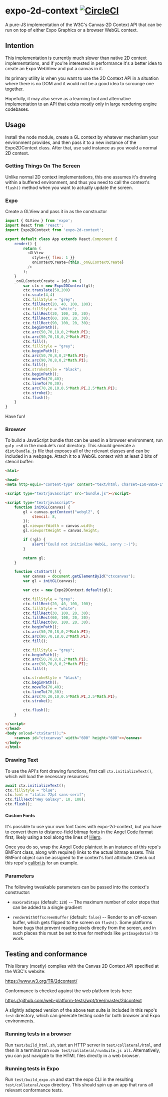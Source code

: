 # expo-2d-context [![CircleCI](https://circleci.com/gh/expo/expo-2d-context/tree/master.svg?style=svg)](https://circleci.com/gh/expo/expo-2d-context/tree/master)
A pure-JS implementation of the W3C's Canvas-2D Context API that can be run on top of either Expo Graphics or a browser WebGL context.

## Intention
This implementation is currently much slower than native 2D context implementations, and if you're interested in performance it's a better idea to create an Expo WebView and put a canvas in it.

Its primary utility is when you want to use the 2D Context API in a situation where there is no DOM and it would not be a good idea to scrounge one together.

Hopefully, it may also serve as a learning tool and alternative implementation to an API that exists mostly only in large rendering engine codebases.


## Usage

Install the node module, create a GL context by whatever mechanism your environment provides, and then pass it to a new instance of the  Expo2DContext class. After that, use said instance as you would a normal 2D context.

### Getting Things On The Screen

Unlike normal 2D context implementations, this one assumes it's drawing within a buffered environment, and thus you need to call the context's `flush()` method when you want to actually update the screen.

### Expo

Create a GLView and pass it in as the constructor

```javascript
import { GLView } from 'expo';
import React from 'react';
import Expo2DContext from 'expo-2d-context';

export default class App extends React.Component {
    render() {
        return (
          <GLView
            style={{ flex: 1 }}
            onContextCreate={this._onGLContextCreate}
          />
        );
    }
    _onGLContextCreate = (gl) => {
        var ctx = new Expo2DContext(gl);
        ctx.translate(50,200)
        ctx.scale(4,4)
        ctx.fillStyle = "grey";
        ctx.fillRect(20, 40, 100, 100);
        ctx.fillStyle = "white";
        ctx.fillRect(30, 100, 20, 30);
        ctx.fillRect(60, 100, 20, 30);
        ctx.fillRect(90, 100, 20, 30);
        ctx.beginPath();
        ctx.arc(50,70,18,0,2*Math.PI);
        ctx.arc(90,70,18,0,2*Math.PI);
        ctx.fill();
        ctx.fillStyle = "grey";
        ctx.beginPath();
        ctx.arc(50,70,8,0,2*Math.PI);
        ctx.arc(90,70,8,0,2*Math.PI);
        ctx.fill();
        ctx.strokeStyle = "black";
        ctx.beginPath();
        ctx.moveTo(70,40);
        ctx.lineTo(70,30);
        ctx.arc(70,20,10,0.5*Math.PI,2.5*Math.PI);
        ctx.stroke();
        ctx.flush();
    }
}
```

Have fun!

### Browser

To build a JavaScript bundle that can be used in a browser environment, run `gulp es6` in the module's root directory. This should generate a `dist/bundle.js` file that exposes all of the relevant classes and can be included in a webpage. Attach it to a WebGL context with at least 2 bits of stencil buffer:

 
```html
<html>

<head>
<meta http-equiv="content-type" content="text/html; charset=ISO-8859-1">

<script type="text/javascript" src="bundle.js"></script>

<script type="text/javascript">
    function initGL(canvas) {
        gl = canvas.getContext("webgl2", {
            stencil: 8,
        });
        gl.viewportWidth = canvas.width;
        gl.viewportHeight = canvas.height;

        if (!gl) {
            alert("Could not initialise WebGL, sorry :-(");
        }

        return gl;
    }

    function ctxStart() {
        var canvas = document.getElementById("ctxcanvas");
        var gl = initGL(canvas);

        var ctx = new Expo2DContext.default(gl);

        ctx.fillStyle = "grey";
        ctx.fillRect(20, 40, 100, 100);
        ctx.fillStyle = "white";
        ctx.fillRect(30, 100, 20, 30);
        ctx.fillRect(60, 100, 20, 30);
        ctx.fillRect(90, 100, 20, 30);
        ctx.beginPath();
        ctx.arc(50,70,18,0,2*Math.PI);
        ctx.arc(90,70,18,0,2*Math.PI);
        ctx.fill();

        ctx.fillStyle = "grey";
        ctx.beginPath();
        ctx.arc(50,70,8,0,2*Math.PI);
        ctx.arc(90,70,8,0,2*Math.PI);
        ctx.fill();

        ctx.strokeStyle = "black";
        ctx.beginPath();
        ctx.moveTo(70,40);
        ctx.lineTo(70,30);
        ctx.arc(70,20,10,0.5*Math.PI,2.5*Math.PI);
        ctx.stroke();

        ctx.flush();
    }

</script>
</head>
<body onload="ctxStart();">
    <canvas id="ctxcanvas" width="600" height="600"></canvas>
</body>
</html>
```

### Drawing Text

To use the API's font drawing functions, first call `ctx.initializeText()`, which will load the necessary resources:

```javascript
await ctx.initializeText();
ctx.fillStyle = "blue";
ctx.font = "italic 72pt sans-serif";
ctx.fillText("Hey Galaxy", 10, 100);
ctx.flush();
``` 

#### Custom Fonts

It's possible to use your own font faces with expo-2d-context, but you have to convert them to distance-field bitmap fonts in the [Angel Code format](http://www.angelcode.com/products/bmfont/) first, likely using a tool along the lines of [Hiero](https://github.com/libgdx/libgdx/wiki/Hiero).

Once you do so, wrap the Angel Code plaintext in an instance of this repo's BMFont class, along with require() links to the actual bitmap assets. This BMFont object can be assigned to the context's font attribute. Check out this repo's [calibri.js](calibri.js) for an example.

### Parameters

The following tweakable parameters can be passed into the context's constructor:

- `maxGradStops` (default: `128`) -- The maximum number of color stops that can be added to a single gradient

- `renderWithOffscreenBuffer` (default: `false`) -- Render to an off-screen buffer, which gets flipped to the screen on `flush()`. Some platforms have bugs that prevent reading pixels directly from the screen, and in such places this must be set to true for methods like `getImageData()` to work.


## Testing and conformance

This library (mostly) complies with the Canvas 2D Context API specified at the W3C's website:

<https://www.w3.org/TR/2dcontext/>

Conformance is checked against the web platform tests here:

<https://github.com/web-platform-tests/wpt/tree/master/2dcontext>

A slightly adapted version of the above test suite is included in this repo's `test` directory, which can generate testing code for both browser and Expo environments.

### Running tests in a browser

Run `test/build_html.sh`, start an HTTP server in `test/collateral/html`, and then in a terminal run `node test/collateral/runSuite.js all`. Alternatively, you can just navigate to the HTML files directly in a web browser.

### Running tests in Expo

Run `test/build_expo.sh` and start the expo CLI in the resulting `test/collateral/expo` directory. This should spin up an app that runs all relevant conformance tests.



